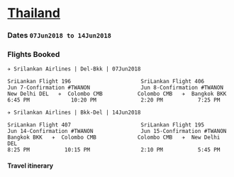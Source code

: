 # [Thailand](https://en.wikipedia.org/wiki/Thailand)

### Dates `07Jun2018 to 14Jun2018` 

### Flights Booked    
  `✈ Srilankan Airlines | Del-Bkk | 07Jun2018`
  ```
  SriLankan Flight 196                      SriLankan Flight 406
  Jun 7-Confirmation #TWANON                Jun 8-Confirmation #TWANON
  New Delhi DEL   ✈  Colombo CMB           Colombo CMB   ✈  Bangkok BKK
  6:45 PM             10:20 PM              2:20 PM           7:25 PM
  ```
  
  `✈ Srilankan Airlines | Bkk-Del | 14Jun2018`  
  ```
  SriLankan Flight 407                      SriLankan Flight 195
  Jun 14-Confirmation #TWANON               Jun 15-Confirmation #TWANON
  Bangkok BKK   ✈  Colombo CMB             Colombo CMB   ✈  New Delhi DEL
  8:25 PM           10:15 PM                2:10 PM           5:45 PM
  ```
  
  



  
#### Travel itinerary 
